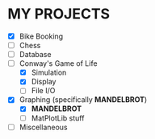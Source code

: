 # MY PROJECTS

- [x] Bike Booking
- [ ] Chess
- [ ] Database
- [ ] Conway's Game of Life
    - [x] Simulation
    - [x] Display
    - [ ] File I/O
- [x] Graphing (specifically __MANDELBROT__)
    - [x] __MANDELBROT__
    - [ ] MatPlotLib stuff
- [ ] Miscellaneous